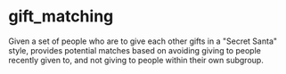 # gift_matching
Given a set of people who are to give each other gifts in a "Secret Santa" style, provides potential matches based on avoiding giving to people recently given to, and not giving to people within their own subgroup.
